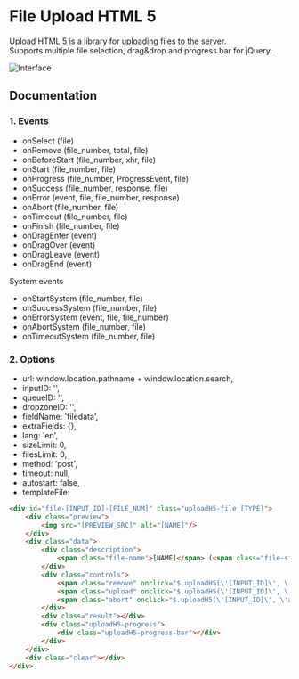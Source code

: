 # File Upload HTML 5
Upload HTML 5 is a library for uploading files to the server.  
Supports multiple file selection, drag&drop and progress bar for jQuery.

![Interface](https://dl.dropboxusercontent.com/u/31670130/img/uploadh5.png)

## Documentation

### 1. Events

- onSelect (file)
- onRemove (file_number, total, file)
- onBeforeStart (file_number, xhr, file)
- onStart (file_number, file)
- onProgress (file_number, ProgressEvent, file)
- onSuccess (file_number, response, file)
- onError (event, file, file_number, response)
- onAbort (file_number, file)
- onTimeout (file_number, file)
- onFinish (file_number, file)
- onDragEnter (event)
- onDragOver (event)
- onDragLeave (event)
- onDragEnd (event)

System events

- onStartSystem (file_number, file)
- onSuccessSystem (file_number, file)
- onErrorSystem (event, file, file_number)
- onAbortSystem (file_number, file)
- onTimeoutSystem (file_number, file)

### 2. Options

- url: window.location.pathname + window.location.search,
- inputID: '',
- queueID: '',
- dropzoneID: '',
- fieldName: 'filedata',
- extraFields: {},
- lang: 'en',
- sizeLimit: 0,
- filesLimit: 0,
- method: 'post',
- timeout: null,
- autostart: false,
- templateFile:
 
```html
<div id="file-[INPUT_ID]-[FILE_NUM]" class="uploadH5-file [TYPE]"> 
    <div class="preview"> 
        <img src="[PREVIEW_SRC]" alt="[NAME]"/> 
    </div> 
    <div class="data"> 
        <div class="description"> 
            <span class="file-name">[NAME]</span> (<span class="file-size">[SIZE_HUMAN]</span>) 
        </div> 
        <div class="controls"> 
            <span class="remove" onclick="$.uploadH5(\'[INPUT_ID]\', \'remove\', \'[FILE_NUM]\');" title="[REMOVE]"></span> 
            <span class="upload" onclick="$.uploadH5(\'[INPUT_ID]\', \'upload\', \'[FILE_NUM]\');">[UPLOAD]</span> 
            <span class="abort" onclick="$.uploadH5(\'[INPUT_ID]\', \'abort\', \'[FILE_NUM]\');" style="display:none">[ABORT]</span> 
        </div> 
        <div class="result"></div> 
        <div class="uploadH5-progress"> 
            <div class="uploadH5-progress-bar"></div> 
        </div> 
    </div> 
    <div class="clear"></div> 
</div>
```
